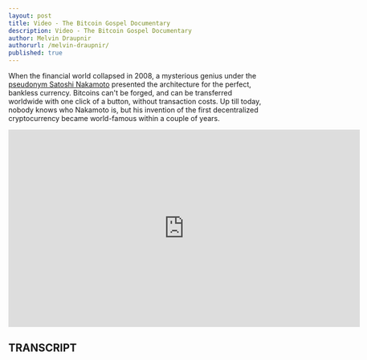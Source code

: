 ```yaml
---
layout: post
title: Video - The Bitcoin Gospel Documentary
description: Video - The Bitcoin Gospel Documentary
author: Melvin Draupnir
authorurl: /melvin-draupnir/
published: true
---
```


<p>When the financial world collapsed in 2008, a mysterious genius under the <a href="/book-of-satoshi-review/">pseudonym Satoshi Nakamoto</a> presented the architecture for the perfect, bankless currency. Bitcoins can't be forged, and can be transferred worldwide with one click of a button, without transaction costs. Up till today, nobody knows who Nakamoto is, but his invention of the first decentralized cryptocurrency became world-famous within a couple of years.</p>

<center><iframe width="700" height="394" src="https://www.youtube.com/embed/8zKuoqZLyKg" frameborder="0" allowfullscreen></iframe></center>

<h2>TRANSCRIPT</h2>
